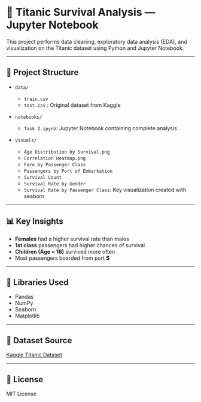 # 🚢 Titanic Survival Analysis — Jupyter Notebook

This project performs data cleaning, exploratory data analysis (EDA), and visualization on the Titanic dataset using Python and Jupyter Notebook.

---

## 📁 Project Structure

- `data/`
  - `train.csv`
  - `test.csv` : Original dataset from Kaggle

- `notebooks/`
  - `Task 2.ipynb`: Jupyter Notebook containing complete analysis

- `visuals/`
  - `Age Distribution by Survival.png`
  - `Correlation Heatmap.png`
  - `Fare by Passenger Class`
  - `Passengers by Port of Embarkation`
  - `Survival Count`
  - `Survival Rate by Gender`
  - `Survival Rate by Passenger Class`: Key visualization created with seaborn

---


## 📊 Key Insights

- **Females** had a higher survival rate than males
- **1st class** passengers had higher chances of survival
- **Children (Age < 18)** survived more often
- Most passengers boarded from port **S**

---

## 📌 Libraries Used

- Pandas
- NumPy
- Seaborn
- Matplotlib

---

## 🔗 Dataset Source

[Kaggle Titanic Dataset](https://www.kaggle.com/c/titanic/data)

---

## 📎 License

MIT License
